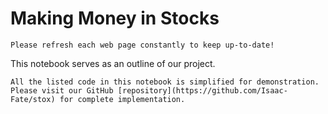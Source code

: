 # Making Money in Stocks

```{tip}
Please refresh each web page constantly to keep up-to-date!
```

This notebook serves as an outline of our project.

```{note}
All the listed code in this notebook is simplified for demonstration. Please visit our GitHub [repository](https://github.com/Isaac-Fate/stox) for complete implementation.
```

```{tableofcontents}
```
